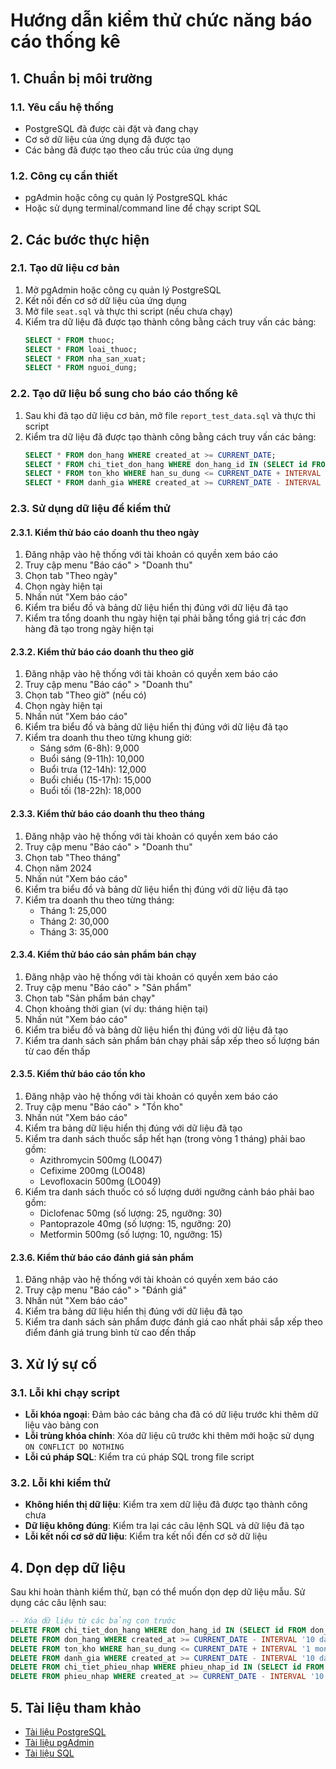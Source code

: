 # Hướng dẫn kiểm thử chức năng báo cáo thống kê

## 1. Chuẩn bị môi trường

### 1.1. Yêu cầu hệ thống
- PostgreSQL đã được cài đặt và đang chạy
- Cơ sở dữ liệu của ứng dụng đã được tạo
- Các bảng đã được tạo theo cấu trúc của ứng dụng

### 1.2. Công cụ cần thiết
- pgAdmin hoặc công cụ quản lý PostgreSQL khác
- Hoặc sử dụng terminal/command line để chạy script SQL

## 2. Các bước thực hiện

### 2.1. Tạo dữ liệu cơ bản

1. Mở pgAdmin hoặc công cụ quản lý PostgreSQL
2. Kết nối đến cơ sở dữ liệu của ứng dụng
3. Mở file `seat.sql` và thực thi script (nếu chưa chạy)
4. Kiểm tra dữ liệu đã được tạo thành công bằng cách truy vấn các bảng:
   ```sql
   SELECT * FROM thuoc;
   SELECT * FROM loai_thuoc;
   SELECT * FROM nha_san_xuat;
   SELECT * FROM nguoi_dung;
   ```

### 2.2. Tạo dữ liệu bổ sung cho báo cáo thống kê

1. Sau khi đã tạo dữ liệu cơ bản, mở file `report_test_data.sql` và thực thi script
2. Kiểm tra dữ liệu đã được tạo thành công bằng cách truy vấn các bảng:
   ```sql
   SELECT * FROM don_hang WHERE created_at >= CURRENT_DATE;
   SELECT * FROM chi_tiet_don_hang WHERE don_hang_id IN (SELECT id FROM don_hang WHERE created_at >= CURRENT_DATE);
   SELECT * FROM ton_kho WHERE han_su_dung <= CURRENT_DATE + INTERVAL '1 month';
   SELECT * FROM danh_gia WHERE created_at >= CURRENT_DATE - INTERVAL '10 days';
   ```

### 2.3. Sử dụng dữ liệu để kiểm thử

#### 2.3.1. Kiểm thử báo cáo doanh thu theo ngày

1. Đăng nhập vào hệ thống với tài khoản có quyền xem báo cáo
2. Truy cập menu "Báo cáo" > "Doanh thu"
3. Chọn tab "Theo ngày"
4. Chọn ngày hiện tại
5. Nhấn nút "Xem báo cáo"
6. Kiểm tra biểu đồ và bảng dữ liệu hiển thị đúng với dữ liệu đã tạo
7. Kiểm tra tổng doanh thu ngày hiện tại phải bằng tổng giá trị các đơn hàng đã tạo trong ngày hiện tại

#### 2.3.2. Kiểm thử báo cáo doanh thu theo giờ

1. Đăng nhập vào hệ thống với tài khoản có quyền xem báo cáo
2. Truy cập menu "Báo cáo" > "Doanh thu"
3. Chọn tab "Theo giờ" (nếu có)
4. Chọn ngày hiện tại
5. Nhấn nút "Xem báo cáo"
6. Kiểm tra biểu đồ và bảng dữ liệu hiển thị đúng với dữ liệu đã tạo
7. Kiểm tra doanh thu theo từng khung giờ:
   - Sáng sớm (6-8h): 9,000
   - Buổi sáng (9-11h): 10,000
   - Buổi trưa (12-14h): 12,000
   - Buổi chiều (15-17h): 15,000
   - Buổi tối (18-22h): 18,000

#### 2.3.3. Kiểm thử báo cáo doanh thu theo tháng

1. Đăng nhập vào hệ thống với tài khoản có quyền xem báo cáo
2. Truy cập menu "Báo cáo" > "Doanh thu"
3. Chọn tab "Theo tháng"
4. Chọn năm 2024
5. Nhấn nút "Xem báo cáo"
6. Kiểm tra biểu đồ và bảng dữ liệu hiển thị đúng với dữ liệu đã tạo
7. Kiểm tra doanh thu theo từng tháng:
   - Tháng 1: 25,000
   - Tháng 2: 30,000
   - Tháng 3: 35,000

#### 2.3.4. Kiểm thử báo cáo sản phẩm bán chạy

1. Đăng nhập vào hệ thống với tài khoản có quyền xem báo cáo
2. Truy cập menu "Báo cáo" > "Sản phẩm"
3. Chọn tab "Sản phẩm bán chạy"
4. Chọn khoảng thời gian (ví dụ: tháng hiện tại)
5. Nhấn nút "Xem báo cáo"
6. Kiểm tra biểu đồ và bảng dữ liệu hiển thị đúng với dữ liệu đã tạo
7. Kiểm tra danh sách sản phẩm bán chạy phải sắp xếp theo số lượng bán từ cao đến thấp

#### 2.3.5. Kiểm thử báo cáo tồn kho

1. Đăng nhập vào hệ thống với tài khoản có quyền xem báo cáo
2. Truy cập menu "Báo cáo" > "Tồn kho"
3. Nhấn nút "Xem báo cáo"
4. Kiểm tra bảng dữ liệu hiển thị đúng với dữ liệu đã tạo
5. Kiểm tra danh sách thuốc sắp hết hạn (trong vòng 1 tháng) phải bao gồm:
   - Azithromycin 500mg (LO047)
   - Cefixime 200mg (LO048)
   - Levofloxacin 500mg (LO049)
6. Kiểm tra danh sách thuốc có số lượng dưới ngưỡng cảnh báo phải bao gồm:
   - Diclofenac 50mg (số lượng: 25, ngưỡng: 30)
   - Pantoprazole 40mg (số lượng: 15, ngưỡng: 20)
   - Metformin 500mg (số lượng: 10, ngưỡng: 15)

#### 2.3.6. Kiểm thử báo cáo đánh giá sản phẩm

1. Đăng nhập vào hệ thống với tài khoản có quyền xem báo cáo
2. Truy cập menu "Báo cáo" > "Đánh giá"
3. Nhấn nút "Xem báo cáo"
4. Kiểm tra bảng dữ liệu hiển thị đúng với dữ liệu đã tạo
5. Kiểm tra danh sách sản phẩm được đánh giá cao nhất phải sắp xếp theo điểm đánh giá trung bình từ cao đến thấp

## 3. Xử lý sự cố

### 3.1. Lỗi khi chạy script

- **Lỗi khóa ngoại**: Đảm bảo các bảng cha đã có dữ liệu trước khi thêm dữ liệu vào bảng con
- **Lỗi trùng khóa chính**: Xóa dữ liệu cũ trước khi thêm mới hoặc sử dụng `ON CONFLICT DO NOTHING`
- **Lỗi cú pháp SQL**: Kiểm tra cú pháp SQL trong file script

### 3.2. Lỗi khi kiểm thử

- **Không hiển thị dữ liệu**: Kiểm tra xem dữ liệu đã được tạo thành công chưa
- **Dữ liệu không đúng**: Kiểm tra lại các câu lệnh SQL và dữ liệu đã tạo
- **Lỗi kết nối cơ sở dữ liệu**: Kiểm tra kết nối đến cơ sở dữ liệu

## 4. Dọn dẹp dữ liệu

Sau khi hoàn thành kiểm thử, bạn có thể muốn dọn dẹp dữ liệu mẫu. Sử dụng các câu lệnh sau:

```sql
-- Xóa dữ liệu từ các bảng con trước
DELETE FROM chi_tiet_don_hang WHERE don_hang_id IN (SELECT id FROM don_hang WHERE created_at >= CURRENT_DATE - INTERVAL '10 days');
DELETE FROM don_hang WHERE created_at >= CURRENT_DATE - INTERVAL '10 days';
DELETE FROM ton_kho WHERE han_su_dung <= CURRENT_DATE + INTERVAL '1 month' AND han_su_dung > CURRENT_DATE;
DELETE FROM danh_gia WHERE created_at >= CURRENT_DATE - INTERVAL '10 days';
DELETE FROM chi_tiet_phieu_nhap WHERE phieu_nhap_id IN (SELECT id FROM phieu_nhap WHERE created_at >= CURRENT_DATE - INTERVAL '10 days');
DELETE FROM phieu_nhap WHERE created_at >= CURRENT_DATE - INTERVAL '10 days';
```

## 5. Tài liệu tham khảo

- [Tài liệu PostgreSQL](https://www.postgresql.org/docs/)
- [Tài liệu pgAdmin](https://www.pgadmin.org/docs/)
- [Tài liệu SQL](https://www.w3schools.com/sql/)
